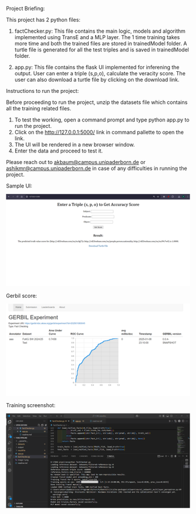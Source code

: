 Project Briefing:

This project has 2 python files:

1. factChecker.py: This file contains the main logic, models and algorithm implemented using TransE and a MLP layer. The 1 time training takes more time and both the trained files are stored in trainedModel folder. A turtle file is generated for all the test triples and is saved in trainedModel folder. 

2. app.py: This file contains the flask UI implemented for inferening the output. User can enter a triple (s,p,o), calculate the veracity score. The user can also download a turtle file by clicking on the download link. 

Instructions to run the project:

Before proceeding to run the project, unzip the datasets file which contains all the training related files.

1. To test the working, open a command prompt and type python app.py to run the project.
2. Click on the http://127.0.0.1:5000/ link in command pallette to open the link. 
3. The UI will be rendered in a new browser window. 
4. Enter the data and proceed to test it. 

Please reach out to akbaum@campus.unipaderborn.de or ashikmr@campus.unipaderborn.de in case of any difficulties in running the project.

Sample UI:

![alt text](image-1.png)

Gerbil score:

![alt text](image.png)

Training screenshot:

![alt text](<Screenshot 2025-01-08 230743.png>)
